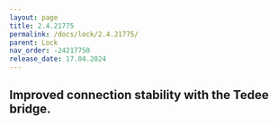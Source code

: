 ```yaml
---
layout: page
title: 2.4.21775
permalink: /docs/lock/2.4.21775/
parent: Lock
nav_order: -24217750
release_date: 17.04.2024
---
```


## Improved connection stability with the Tedee bridge.
